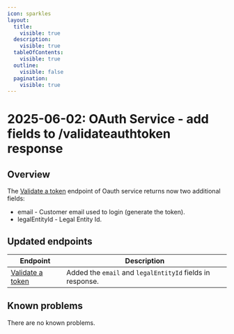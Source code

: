 ```yaml
---
icon: sparkles
layout:
  title:
    visible: true
  description:
    visible: true
  tableOfContents:
    visible: true
  outline:
    visible: false
  pagination:
    visible: true
---
```


# 2025-06-02: OAuth Service - add fields to /validateauthtoken response

## Overview

The [Validate a token](https://developer.emporix.io/api-references/api-guides-and-references/authorization/oauth-service/api-reference/customer-token#get-customer-tenant-validateauthtoken) endpoint of Oauth service returns now two additional fields:
* email - Customer email used to login (generate the token).
* legalEntityId - Legal Entity Id.

## Updated endpoints

| Endpoint                                                                                          | Description                               |
|---------------------------------------------------------------------------------------------------|-------------------------------------------|
| [Validate a token](https://developer.emporix.io/api-references/api-guides-and-references/authorization/oauth-service/api-reference/customer-token#get-customer-tenant-validateauthtoken)               | Added the `email` and `legalEntityId` fields in response. |

## Known problems

There are no known problems.